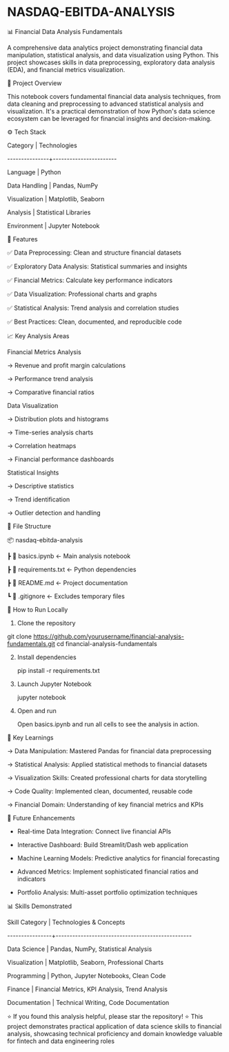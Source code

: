 # NASDAQ-EBITDA-ANALYSIS
📊 Financial Data Analysis Fundamentals

A comprehensive data analytics project demonstrating financial data manipulation, statistical analysis, and data visualization using Python.
This project showcases skills in data preprocessing, exploratory data analysis (EDA), and financial metrics visualization.

🧠 Project Overview

This notebook covers fundamental financial data analysis techniques, from data cleaning and preprocessing to advanced statistical analysis and visualization.
It's a practical demonstration of how Python's data science ecosystem can be leveraged for financial insights and decision-making.




⚙️ Tech Stack

Category       |  Technologies  

---------------+-----------------------

Language       |  Python             

Data Handling  |  Pandas, NumPy     

Visualization  |  Matplotlib, Seaborn 

Analysis       |  Statistical Libraries

Environment    |  Jupyter Notebook     




🚀 Features

✅ Data Preprocessing: Clean and structure financial datasets

✅ Exploratory Data Analysis: Statistical summaries and insights

✅ Financial Metrics: Calculate key performance indicators

✅ Data Visualization: Professional charts and graphs

✅ Statistical Analysis: Trend analysis and correlation studies

✅ Best Practices: Clean, documented, and reproducible code




📈 Key Analysis Areas

Financial Metrics Analysis

-> Revenue and profit margin calculations

-> Performance trend analysis

-> Comparative financial ratios

Data Visualization

-> Distribution plots and histograms

-> Time-series analysis charts

-> Correlation heatmaps

-> Financial performance dashboards

Statistical Insights

-> Descriptive statistics

-> Trend identification

-> Outlier detection and handling





🧩 File Structure

📦 nasdaq-ebitda-analysis

 ┣ 📓 basics.ipynb                  ← Main analysis notebook
 
 ┣ 🧾 requirements.txt               ← Python dependencies
 
 ┣ 📝 README.md                     ← Project documentation
 
 ┗ 🧩 .gitignore                     ← Excludes temporary files




 
 🧭 How to Run Locally
 
1. Clone the repository 
 
 git clone https://github.com/yourusername/financial-analysis-fundamentals.git
 cd financial-analysis-fundamentals

2. Install dependencies

   pip install -r requirements.txt

3. Launch Jupyter Notebook

   jupyter notebook

4. Open and run

   Open basics.ipynb and run all cells to see the analysis in action.






🧠 Key Learnings

-> Data Manipulation: Mastered Pandas for financial data preprocessing

-> Statistical Analysis: Applied statistical methods to financial datasets

-> Visualization Skills: Created professional charts for data storytelling

-> Code Quality: Implemented clean, documented, reusable code

-> Financial Domain: Understanding of key financial metrics and KPIs





🌟 Future Enhancements

*  Real-time Data Integration: Connect live financial APIs

*  Interactive Dashboard: Build Streamlit/Dash web application

*  Machine Learning Models: Predictive analytics for financial forecasting

*  Advanced Metrics: Implement sophisticated financial ratios and indicators

*  Portfolio Analysis: Multi-asset portfolio optimization techniques


 
 
 
 📊 Skills Demonstrated

 Skill Category  |  Technologies & Concepts                    
 
----------------+-------------------------------------------------

Data Science    |  Pandas, NumPy, Statistical Analysis  

Visualization   |  Matplotlib, Seaborn, Professional Charts  

Programming     |  Python, Jupyter Notebooks, Clean Code   

Finance         |  Financial Metrics, KPI Analysis, Trend Analysis

Documentation   |  Technical Writing, Code Documentation          





⭐ If you found this analysis helpful, please star the repository! ⭐
This project demonstrates practical application of data science skills to financial analysis, showcasing technical proficiency and domain knowledge valuable for fintech and data engineering roles

   
